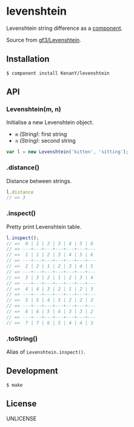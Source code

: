 # levenshtein

Levenshtein string difference as a [component](https://github.com/component).

Source from [gf3/Levenshtein](https://github.com/gf3/Levenshtein).

## Installation

``` shell
$ component install KenanY/levenshtein
```

## API

### Levenshtein(m, n)

Initialise a new Levenshtein object.

* `m` _(String)_: first string
* `n` _(String)_: second string

``` javascript
var l = new Levenshtein('kitten', 'sitting');
```

### .distance()

Distance between strings.

``` javascript
l.distance
// => 3
```

### .inspect()

Pretty print Levenshtein table.

``` javascript
l.inspect();
// =>  0 | 1 | 2 | 3 | 4 | 5 | 6
// => ---+---+---+---+---+---+---
// =>  1 | 1 | 2 | 3 | 4 | 5 | 6
// => ---+---+---+---+---+---+---
// =>  2 | 2 | 1 | 2 | 3 | 4 | 5
// => ---+---+---+---+---+---+---
// =>  3 | 3 | 2 | 1 | 2 | 3 | 4
// => ---+---+---+---+---+---+---
// =>  4 | 4 | 3 | 2 | 1 | 2 | 3
// => ---+---+---+---+---+---+---
// =>  5 | 5 | 4 | 3 | 2 | 2 | 3
// => ---+---+---+---+---+---+---
// =>  6 | 6 | 5 | 4 | 3 | 3 | 2
// => ---+---+---+---+---+---+---
// =>  7 | 7 | 6 | 5 | 4 | 4 | 3
```

### .toString()

Alias of `Levenshtein.inspect()`.

## Development

``` shell
$ make
```

## License

UNLICENSE